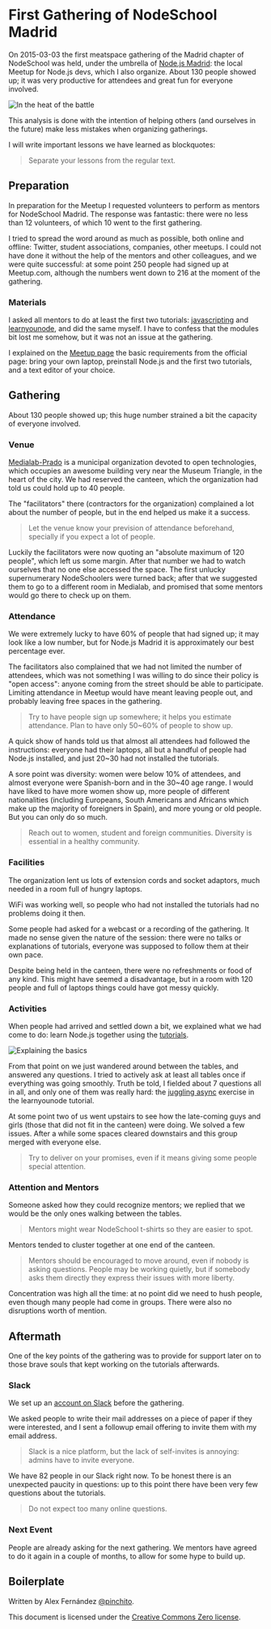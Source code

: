 # First Gathering of NodeSchool Madrid

On 2015-03-03 the first meatspace gathering of the Madrid chapter of NodeSchool was held,
under the umbrella of [Node.js Madrid](http://www.meetup.com/Node-js-Madrid/):
the local Meetup for Node.js devs,
which I also organize.
About 130 people showed up;
it was very productive for attendees and great fun for everyone involved.

![In the heat of the battle](https://raw.githubusercontent.com/nodeschool/madrid/master/img/tables.jpg)

This analysis is done with the intention of helping others (and ourselves in the future)
make less mistakes when organizing gatherings.

I will write important lessons we have learned as blockquotes:

> Separate your lessons from the regular text.

## Preparation

In preparation for the Meetup I requested volunteers to perform as mentors
for NodeSchool Madrid.
The response was fantastic: there were no less than 12 volunteers,
of which 10 went to the first gathering.

I tried to spread the word around as much as possible, both online and offline:
Twitter, student associations, companies, other meetups.
I could not have done it without the help of the mentors and other colleagues,
and we were quite successful:
at some point 250 people had signed up at Meetup.com, although the numbers
went down to 216 at the moment of the gathering.

### Materials

I asked all mentors to do at least the first two tutorials:
[javascripting](https://github.com/sethvincent/javascripting)
and [learnyounode](https://github.com/rvagg/learnyounode),
and did the same myself.
I have to confess that the modules bit lost me somehow,
but it was not an issue at the gathering.

I explained on the [Meetup page](http://www.meetup.com/Node-js-Madrid/events/220356931/)
the basic requirements from the official page:
bring your own laptop,
preinstall Node.js and the first two tutorials,
and a text editor of your choice.

## Gathering

About 130 people showed up;
this huge number strained a bit the capacity of everyone involved.

### Venue

[Medialab-Prado](http://medialab-prado.es/) is a municipal organization devoted to open technologies,
which occupies an awesome building very near the Museum Triangle,
in the heart of the city. We had reserved the canteen,
which the organization had told us could hold up to 40 people.

The "facilitators" there (contractors for the organization)
complained a lot about the number of people,
but in the end helped us make it a success.

> Let the venue know your prevision of attendance beforehand,
> specially if you expect a lot of people.

Luckily the facilitators were now quoting an "absolute maximum of 120 people",
which left us some margin.
After that number we had to watch ourselves that no one else accessed the space.
The first unlucky supernumerary NodeSchoolers were turned back;
after that we suggested them to go to a different room in Medialab,
and promised that some mentors would go there to check up on them.

### Attendance

We were extremely lucky to have 60% of people that had signed up;
it may look like a low number, but for Node.js Madrid it is approximately
our best percentage ever.

The facilitators also complained that we had not limited the number of attendees,
which was not something I was willing to do since their policy is
"open access":
anyone coming from the street should be able to participate.
Limiting attendance in Meetup would have meant leaving people out,
and probably leaving free spaces in the gathering.

> Try to have people sign up somewhere; it helps you estimate attendance.
> Plan to have only 50~60% of people to show up.

A quick show of hands told us that almost all attendees had followed the instructions:
everyone had their laptops, all but a handful of people had Node.js installed,
and just 20~30 had not installed the tutorials.

A sore point was diversity: women were below 10% of attendees,
and almost everyone were Spanish-born and in the 30~40 age range.
I would have liked to have more women show up,
more people of different nationalities (including Europeans, South Americans and Africans
which make up the majority of foreigners in Spain),
and more young or old people. But you can only do so much.

> Reach out to women, student and foreign communities.
> Diversity is essential in a healthy community.

### Facilities

The organization lent us lots of extension cords and socket adaptors,
much needed in a room full of hungry laptops.

WiFi was working well, so people who had not installed the tutorials had no problems
doing it then.

Some people had asked for a webcast or a recording of the gathering.
It made no sense given the nature of the session:
there were no talks or explanations of tutorials,
everyone was supposed to follow them at their own pace.

Despite being held in the canteen, there were no refreshments or food of any kind.
This might have seemed a disadvantage,
but in a room with 120 people and full of laptops things could have got messy quickly.

### Activities

When people had arrived and settled down a bit, we explained what we had come to do:
learn Node.js together using the [tutorials](http://nodeschool.io/#workshopper-list).

![Explaining the basics](https://raw.githubusercontent.com/nodeschool/madrid/master/img/nodeschool-start.jpeg)

From that point on we just wandered around between the tables, and answered any questions.
I tried to actively ask at least all tables once if everything was going smoothly.
Truth be told, I fielded about 7 questions all in all,
and only one of them was really hard:
the [juggling async](https://github.com/rvagg/learnyounode/blob/master/exercises/juggling_async/problem.md)
exercise in the learnyounode tutorial.

At some point two of us went upstairs to see how the late-coming guys and girls
(those that did not fit in the canteen) were doing. We solved a few issues.
After a while some spaces cleared downstairs and this group merged with everyone else.

> Try to deliver on your promises, even if it means giving some people special attention.

### Attention and Mentors

Someone asked how they could recognize mentors; we replied that we would be
the only ones walking between the tables.

> Mentors might wear NodeSchool t-shirts so they are easier to spot.

Mentors tended to cluster together at one end of the canteen.

> Mentors should be encouraged to move around, even if nobody is asking questions.
> People may be working quietly, but if somebody asks them directly
> they express their issues with more liberty.

Concentration was high all the time: at no point did we need to hush people,
even though many people had come in groups.
There were also no disruptions worth of mention.

## Aftermath

One of the key points of the gathering was to provide for support later on
to those brave souls that kept working on the tutorials afterwards.

### Slack

We set up an [account on Slack](https://nodeschoolmadrid.slack.com/) before the gathering.

We asked people to write their mail addresses on a piece of paper if they were interested,
and I sent a followup email offering to invite them with my email address.

> Slack is a nice platform, but the lack of self-invites is annoying:
> admins have to invite everyone.

We have 82 people in our Slack right now.
To be honest there is an unexpected paucity in questions:
up to this point there have been very few questions about the tutorials.

> Do not expect too many online questions.

### Next Event

People are already asking for the next gathering. We mentors have agreed
to do it again in a couple of months, to allow for some hype to build up.

## Boilerplate

Written by Alex Fernández [@pinchito](https://twitter.com/pinchito).

This document is licensed under the
[Creative Commons Zero license](http://creativecommons.org/publicdomain/zero/1.0/).

